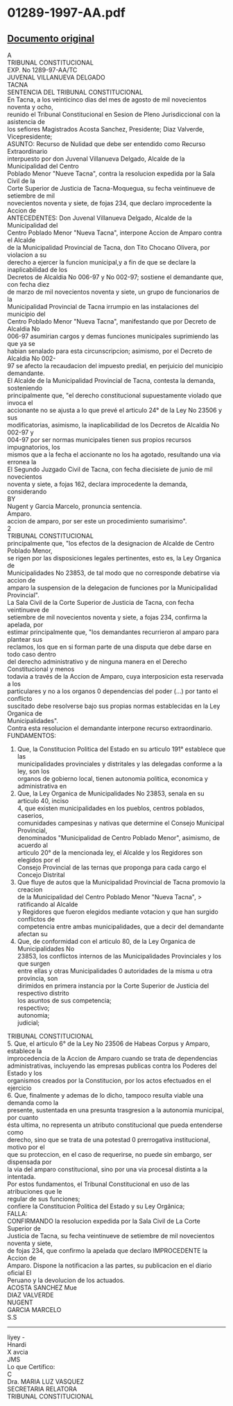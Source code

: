 
01289-1997-AA.pdf
=================
  
[Documento original](https://tc.gob.pe/jurisprudencia/1998/01289-1997-AA.pdf)  
---  
A  
TRIBUNAL CONSTITUCIONAL  
EXP. No 1289-97-AA/TC  
JUVENAL VILLANUEVA DELGADO  
TACNA  
SENTENCIA DEL TRIBUNAL CONSTITUCIONAL  
En Tacna, a los veinticinco dias del mes de agosto de mil novecientos noventa y ocho,  
reunido el Tribunal Constitucional en Sesion de Pleno Jurisdiccional con la asistencia de  
los sefiores Magistrados Acosta Sanchez, Presidente; Diaz Valverde, Vicepresidente;  
ASUNTO: Recurso de Nulidad que debe ser entendido como Recurso Extraordinario  
interpuesto por don Juvenal Villanueva Delgado, Alcalde de la Municipalidad del Centro  
Poblado Menor "Nueve Tacna", contra la resolucion expedida por la Sala Civil de la  
Corte Superior de Justicia de Tacna-Moquegua, su fecha veintinueve de setiembre de mil  
novecientos noventa y siete, de fojas 234, que declaro improcedente la Accion de  
ANTECEDENTES: Don Juvenal Villanueva Delgado, Alcalde de la Municipalidad del  
Centro Poblado Menor "Nueva Tacna", interpone Accion de Amparo contra el Alcalde  
de la Municipalidad Provincial de Tacna, don Tito Chocano Olivera, por violacion a su  
derecho a ejercer la funcion municipal,y a fin de que se declare la inaplicabilidad de los  
Decretos de Alcaldia No 006-97 y No 002-97; sostiene el demandante que, con fecha diez  
de marzo de mil novecientos noventa y siete, un grupo de funcionarios de la  
Municipalidad Provincial de Tacna irrumpio en las instalaciones del municipio del  
Centro Poblado Menor "Nueva Tacna", manifestando que por Decreto de Alcaldia No  
006-97 asumirian cargos y demas funciones municipales suprimiendo las que ya se  
habian senalado para esta circunscripcion; asimismo, por el Decreto de Alcaldia No 002-  
97 se afecto la recaudacion del impuesto predial, en perjuicio del municipio demandante.  
El Alcalde de la Municipalidad Provincial de Tacna, contesta la demanda, sosteniendo  
principalmente que, "el derecho constitucional supuestamente violado que invoca el  
accionante no se ajusta a lo que prevé el articulo 24° de la Ley No 23506 y sus  
modificatorias, asimismo, la inaplicabilidad de los Decretos de Alcaldia No 002-97 y  
004-97 por ser normas municipales tienen sus propios recursos impugnatorios, los  
mismos que a la fecha el accionante no los ha agotado, resultando una via erronea la  
El Segundo Juzgado Civil de Tacna, con fecha diecisiete de junio de mil novecientos  
noventa y siete, a fojas 162, declara improcedente la demanda, considerando  
BY  
Nugent y Garcia Marcelo, pronuncia sentencia.  
Amparo.  
accion de amparo, por ser este un procedimiento sumarisimo".  
2  
TRIBUNAL CONSTITUCIONAL  
principalmente que, "los efectos de la designacion de Alcalde de Centro Poblado Menor,  
se rigen por las disposiciones legales pertinentes, esto es, la Ley Organica de  
Municipalidades No 23853, de tal modo que no corresponde debatirse via accion de  
amparo la suspension de la delegacion de funciones por la Municipalidad Provincial".  
La Sala Civil de la Corte Superior de Justicia de Tacna, con fecha veintinueve de  
setiembre de mil novecientos noventa y siete, a fojas 234, confirma la apelada, por  
estimar principalmente que, "los demandantes recurrieron al amparo para plantear sus  
reclamos, los que en si forman parte de una disputa que debe darse en todo caso dentro  
del derecho administrativo y de ninguna manera en el Derecho Constitucional y menos  
todavia a través de la Accion de Amparo, cuya interposicion esta reservada a los  
particulares y no a los organos 0 dependencias del poder (...) por tanto el conflicto  
suscitado debe resolverse bajo sus propias normas establecidas en la Ley Organica de  
Municipalidades".  
Contra esta resolucion el demandante interpone recurso extraordinario.  
FUNDAMENTOS:  
1. Que, la Constitucion Politica del Estado en su articulo 191° establece que las  
municipalidades provinciales y distritales y las delegadas conforme a la ley, son los  
organos de gobierno local, tienen autonomia politica, economica y administrativa en  
2. Que, la Ley Organica de Municipalidades No 23853, senala en su articulo 40, inciso  
4, que existen municipalidades en los pueblos, centros poblados, caserios,  
comunidades campesinas y nativas que determine el Consejo Municipal Provincial,  
denominados "Municipalidad de Centro Poblado Menor", asimismo, de acuerdo al  
articulo 20° de la mencionada ley, el Alcalde y los Regidores son elegidos por el  
Consejo Provincial de las ternas que proponga para cada cargo el Concejo Distrital  
3. Que fluye de autos que la Municipalidad Provincial de Tacna promovio la creacion  
de la Municipalidad del Centro Poblado Menor "Nueva Tacna", > ratificando al Alcalde  
y Regidores que fueron elegidos mediante votacion y que han surgido conflictos de  
competencia entre ambas municipalidades, que a decir del demandante afectan su  
4. Que, de conformidad con el articulo 80, de la Ley Organica de Municipalidades No  
23853, los conflictos internos de las Municipalidades Provinciales y los que surgen  
entre ellas y otras Municipalidades 0 autoridades de la misma u otra provincia, son  
dirimidos en primera instancia por la Corte Superior de Justicia del respectivo distrito  
los asuntos de sus competencia;  
respectivo;  
autonomia;  
judicial;  
>  
TRIBUNAL CONSTITUCIONAL  
5. Que, el articulo 6° de la Ley No 23506 de Habeas Corpus y Amparo, establece la  
improcedencia de la Accion de Amparo cuando se trata de dependencias  
administrativas, incluyendo las empresas publicas contra los Poderes del Estado y los  
organismos creados por la Constitucion, por los actos efectuados en el ejercicio  
6. Que, finalmente y ademas de lo dicho, tampoco resulta viable una demanda como la  
presente, sustentada en una presunta trasgresion a la autonomia municipal, por cuanto  
ésta ultima, no representa un atributo constitucional que pueda entenderse como  
derecho, sino que se trata de una potestad 0 prerrogativa institucional, motivo por el  
que su proteccion, en el caso de requerirse, no puede sin embargo, ser dispensada por  
la via del amparo constitucional, sino por una via procesal distinta a la intentada.  
Por estos fundamentos, el Tribunal Constitucional en uso de las atribuciones que le  
regular de sus funciones;  
confiere la Constitucion Politica del Estado y su Ley Orgânica;  
FALLA:  
CONFIRMANDO la resolucion expedida por la Sala Civil de La Corte Superior de  
Justicia de Tacna, su fecha veintinueve de setiembre de mil novecientos noventa y siete,  
de fojas 234, que confirmo la apelada que declaro IMPROCEDENTE la Accion de  
Amparo. Dispone la notificacion a las partes, su publicacion en el diario oficial El  
Peruano y la devolucion de los actuados.  
ACOSTA SANCHEZ Mue  
DIAZ VALVERDE  
NUGENT  
GARCIA MARCELO  
S.S  
- - - -  
liyey -  
Hnardi  
X avcia  
JMS  
Lo que Certifico:  
C  
Dra. MARIA LUZ VASQUEZ  
SECRETARIA RELATORA  
TRIBUNAL CONSTITUCIONAL